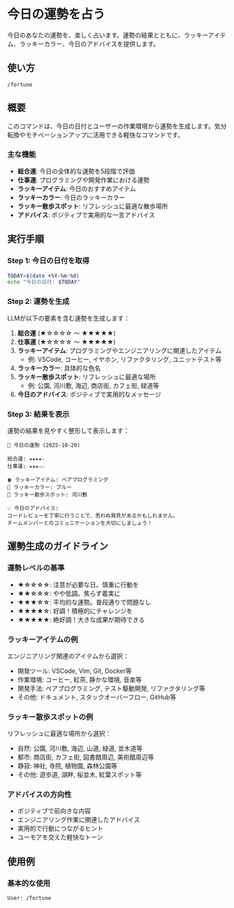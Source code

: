 # 今日の運勢を占う

今日のあなたの運勢を、楽しく占います。運勢の結果とともに、ラッキーアイテム、ラッキーカラー、今日のアドバイスを提供します。

## 使い方

```
/fortune
```

## 概要

このコマンドは、今日の日付とユーザーの作業環境から運勢を生成します。気分転換やモチベーションアップに活用できる軽快なコマンドです。

### 主な機能

- **総合運**: 今日の全体的な運勢を5段階で評価
- **仕事運**: プログラミングや開発作業における運勢
- **ラッキーアイテム**: 今日のおすすめアイテム
- **ラッキーカラー**: 今日のラッキーカラー
- **ラッキー散歩スポット**: リフレッシュに最適な散歩場所
- **アドバイス**: ポジティブで実用的な一言アドバイス

## 実行手順

### Step 1: 今日の日付を取得

```bash
TODAY=$(date +%Y-%m-%d)
echo "今日の日付: $TODAY"
```

### Step 2: 運勢を生成

LLMが以下の要素を含む運勢を生成します：

1. **総合運** (★☆☆☆☆ 〜 ★★★★★)
2. **仕事運** (★☆☆☆☆ 〜 ★★★★★)
3. **ラッキーアイテム**: プログラミングやエンジニアリングに関連したアイテム
   - 例: VSCode, コーヒー, イヤホン, リファクタリング, ユニットテスト等
4. **ラッキーカラー**: 具体的な色名
5. **ラッキー散歩スポット**: リフレッシュに最適な場所
   - 例: 公園, 河川敷, 海辺, 商店街, カフェ街, 緑道等
6. **今日のアドバイス**: ポジティブで実用的なメッセージ

### Step 3: 結果を表示

運勢の結果を見やすく整形して表示します：

```
🔮 今日の運勢 (2025-10-20)

総合運: ★★★★☆
仕事運: ★★★☆☆

🍀 ラッキーアイテム: ペアプログラミング
🎨 ラッキーカラー: ブルー
🚶 ラッキー散歩スポット: 河川敷

💡 今日のアドバイス:
コードレビューを丁寧に行うことで、思わぬ発見があるかもしれません。
チームメンバーとのコミュニケーションを大切にしましょう！
```

## 運勢生成のガイドライン

### 運勢レベルの基準

- **★☆☆☆☆**: 注意が必要な日。慎重に行動を
- **★★☆☆☆**: やや低調。焦らず着実に
- **★★★☆☆**: 平均的な運勢。普段通りで問題なし
- **★★★★☆**: 好調！積極的にチャレンジを
- **★★★★★**: 絶好調！大きな成果が期待できる

### ラッキーアイテムの例

エンジニアリング関連のアイテムから選択：
- 開発ツール: VSCode, Vim, Git, Docker等
- 作業環境: コーヒー, 紅茶, 静かな環境, 音楽等
- 開発手法: ペアプログラミング, テスト駆動開発, リファクタリング等
- その他: ドキュメント, スタックオーバーフロー, GitHub等

### ラッキー散歩スポットの例

リフレッシュに最適な場所から選択：
- 自然: 公園, 河川敷, 海辺, 山道, 緑道, 並木道等
- 都市: 商店街, カフェ街, 図書館周辺, 美術館周辺等
- 静寂: 神社, 寺院, 植物園, 森林公園等
- その他: 遊歩道, 湖畔, 桜並木, 紅葉スポット等

### アドバイスの方向性

- ポジティブで前向きな内容
- エンジニアリング作業に関連したアドバイス
- 実用的で行動につながるヒント
- ユーモアを交えた軽快なトーン

## 使用例

### 基本的な使用

```
User: /fortune